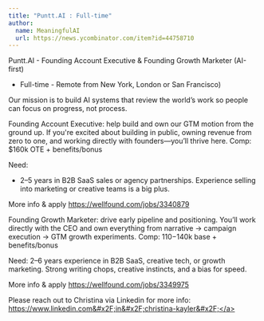 ```yaml
---
title: "Puntt.AI : Full-time"
author:
  name: MeaningfulAI
  url: https://news.ycombinator.com/item?id=44758710
---
```


<JobNavigation />

Puntt.AI - Founding Account Executive &amp; Founding Growth Marketer (AI-first)
- Full-time - Remote from New York, London or San Francisco)

Our mission is to build AI systems that review the world’s work so people can focus on progress, not process.

Founding Account Executive: help build and own our GTM motion from the ground up. If you&#x27;re excited about building in public, owning revenue from zero to one, and working directly with founders—you’ll thrive here. Comp: $160k OTE + benefits&#x2F;bonus

Need:
 - 2–5 years in B2B SaaS sales or agency partnerships. Experience selling into marketing or creative teams is a big plus.

More info &amp; apply  <a href="https:&#x2F;&#x2F;wellfound.com&#x2F;jobs&#x2F;3340879" rel="nofollow">https:&#x2F;&#x2F;wellfound.com&#x2F;jobs&#x2F;3340879</a>

Founding Growth Marketer: drive early pipeline and positioning. You’ll work directly with the CEO and own everything from narrative → campaign execution → GTM growth experiments. Comp: $110-$140k base + benefits&#x2F;bonus

Need: 2–6 years experience in B2B SaaS, creative tech, or growth marketing. Strong writing chops, creative instincts, and a bias for speed.

More info &amp; apply  <a href="https:&#x2F;&#x2F;wellfound.com&#x2F;jobs&#x2F;3349975" rel="nofollow">https:&#x2F;&#x2F;wellfound.com&#x2F;jobs&#x2F;3349975</a>

Please reach out to Christina via Linkedin for more info: <a href="https:&#x2F;&#x2F;www.linkedin.com&#x2F;in&#x2F;christina-kayler&#x2F;" rel="nofollow">https:&#x2F;&#x2F;www.linkedin.com&#x2F;in&#x2F;christina-kayler&#x2F;</a>
<JobApplication />
